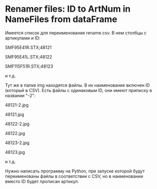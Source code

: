 # Renamer files: ID to ArtNum in NameFiles from dataFrame


Имеется список для переименования rename.csv. В нем столбцы с артикулами и ID:

SMF95E41R.STX;48121

SMF95E41L.STX;48122

SMF115F51R.STX;48123

и т.д.


Тут же в папке img находятся файлы. В их наименование включен ID (который в CSV). Есть файлы с одинаковым ID, они имеют приписку в названии "-2":

48121-2.jpg

48121.jpg

48122-2.jpg

48122.jpg

48123-2.jpg

48123.jpg

и т.д.


Нужно написать программу на Python, при запуске которой будут переименованы файлы в соответствии c CSV, но в наименовании вместо ID будет прописан артикул.
